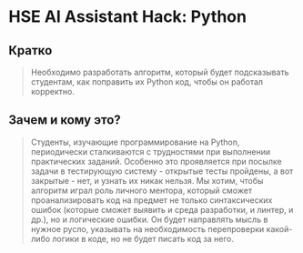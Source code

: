 # HSE AI Assistant Hack: Python
 
## Кратко

> Необходимо разработать алгоритм, который будет подсказывать студентам, как поправить их Python код, чтобы он работал корректно.

## Зачем и кому это?

> Студенты, изучающие программирование на Python, периодически сталкиваются с трудностями при выполнении практических заданий. Особенно это проявляется при посылке задачи в тестирующую систему - открытые тесты пройдены, а вот закрытые - нет, и узнать их никак нельзя. Мы хотим, чтобы алгоритм играл роль личного ментора, который сможет проанализировать код на предмет не только синтаксических ошибок (которые сможет выявить и среда разработки, и линтер, и др.), но и логические ошибки. Он будет направлять мысль в нужное русло, указывать на необходимость перепроверки какой-либо логики в коде, но не будет писать код за него.
